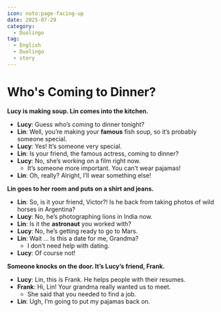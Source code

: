 ```yaml
---
icon: noto:page-facing-up
date: 2025-07-29
category:
  - Duolingo
tag:
  - English
  - Duolingo
  - story
---
```


# Who's Coming to Dinner?

**Lucy is making soup. Lin comes into the kitchen.**

- **Lucy**: Guess who’s coming to dinner tonight?
- **Lin**: Well, you’re making your **famous** fish soup, so it’s probably someone special.
- **Lucy**: Yes! It’s someone very special.
- **Lin**: Is your friend, the famous actress, coming to dinner?
- **Lucy**: No, she’s working on a film right now.
  - It’s someone more important. You can’t wear pajamas!
- **Lin**: Oh, really? Alright, I’ll wear something else!

**Lin goes to her room and puts on a shirt and jeans.**

- **Lin**: So, is it your friend, Victor?! Is he back from taking photos of wild horses in Argentina?
- **Lucy**: No, he’s photographing lions in India now.
- **Lin**: Is it the **astronaut** you worked with?
- **Lucy**: No, he’s getting ready to go to Mars.
- **Lin**: Wait … Is this a date for me, Grandma?
  - I don’t need help with dating.
- **Lucy**: Of course not!

**Someone knocks on the door. It’s Lucy’s friend, Frank.**

- **Lucy**: Lin, this is Frank. He helps people with their resumes.
- **Frank**: Hi, Lin! Your grandma really wanted us to meet.
  - She said that you needed to find a job.
- **Lin**: Ugh, I’m going to put my pajamas back on.
